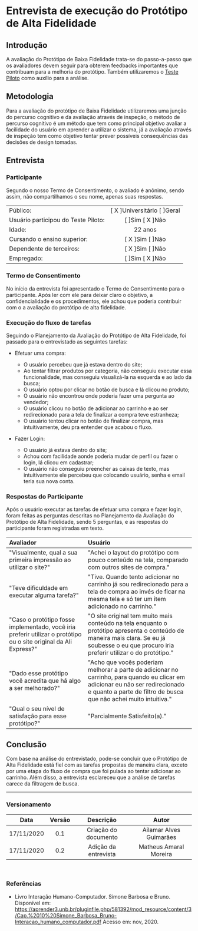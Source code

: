 # Entrevista de execução do Protótipo de Alta Fidelidade
 
## Introdução
 
A avaliação do Protótipo de Baixa Fidelidade trata-se do passo-a-passo que os avaliadores devem seguir para obterem feedbacks importantes que contribuam para a melhoria do protótipo. Também utilizaremos o [Teste Piloto](https://interacao-humano-computador.github.io/2020.1-AliExpress/#/pages/design_avaliation_development/pilotTestAvaliation/pilotTestAvaliation) como auxílio para a análise.
 
## Metodologia
 
Para a avaliação do protótipo de Baixa Fidelidade utilizaremos uma junção do percurso cognitivo e da avaliação através de inspeção, o método de percurso cognitivo é um método que tem como principal objetivo avaliar a facilidade do usuário em aprender a utilizar o sistema, já a avaliação através de inspeção tem como objetivo tentar prever possíveis consequências das decisões de design tomadas.
 
## Entrevista
 
### Participante
 
Segundo o nosso Termo de Consentimento, o avaliado é anônimo, sendo assim, não compartilhamos o seu nome, apenas suas respostas.
 
| | |
|:-|:-:|
|Público:|[ X ]Universitário  [  ]Geral|
|Usuário participou do Teste Piloto:|[ ]Sim [ X ]Não|
|Idade:|22 anos|
|Cursando o ensino superior:|[ X ]Sim [ ]Não|
|Dependente de terceiros:|[ X ]Sim [ ]Não|
|Empregado:|[ ]Sim [ X ]Não|
 
### Termo de Consentimento
 
No início da entrevista foi apresentado o Termo de Consentimento para o participante. Após ler com ele para deixar claro o objetivo, a confidencialidade e os procedimentos, ele achou que poderia contribuir com o a avaliação do protótipo de alta fidelidade.
 
### Execução do fluxo de tarefas
 
Seguindo o Planejamento da Avaliação do Protótipo de Alta Fidelidade, foi passado para o entrevistado as seguintes tarefas:
 
* Efetuar uma compra:
  * O usuário percebeu que já estava dentro do site;
  * Ao tentar filtrar produtos por categoria, não conseguiu executar essa funcionalidade, mas conseguiu visualizá-la na esquerda e ao lado da busca;
  * O usuário optou por clicar no botão de busca e lá clicou no produto;
  * O usuário não encontrou onde poderia fazer uma pergunta ao vendedor;
  * O usuário clicou no botão de adicionar ao carrinho e ao ser redirecionado para a tela de finalizar a compra teve estranheza;
  * O usuário tentou clicar no botão de finalizar compra, mas intuitivamente, deu pra entender que acabou o fluxo.
 
* Fazer Login:
  * O usuário já estava dentro do site;
  * Achou com facilidade aonde poderia mudar de perfil ou fazer o login, lá clicou em cadastrar;
  * O usuário não conseguiu preencher as caixas de texto, mas intuitivamente ele percebeu que colocando usuário, senha e email teria sua nova conta.
 
### Respostas do Participante
 
Após o usuário executar as tarefas de efetuar uma compra e fazer login, foram feitas as perguntas descritas no Planejamento da Avaliação do Protótipo de Alta Fidelidade, sendo 5 perguntas, e as respostas do participante foram registradas em texto.
 
| Avaliador | Usuário |
|:-|:-|
|"Visualmente, qual a sua primeira impressão ao utilizar o site?"| "Achei o layout do protótipo com pouco conteúdo na tela, comparado com outros sites de compra."
|"Teve dificuldade em executar alguma tarefa?"| "Tive. Quando tento adicionar no carrinho já sou redirecionado para a tela de compra ao invés de ficar na mesma tela e só ter um item adicionado no carrinho."  
|"Caso o protótipo fosse implementado, você iria preferir utilizar o protótipo ou o site original da Ali Express?"| "O site original tem muito mais conteúdo na tela enquanto o protótipo apresenta o conteúdo de maneira mais clara. Se eu já soubesse o eu que procuro iria preferir utilizar o do protótipo."  
|"Dado esse protótipo você acredita que há algo a ser melhorado?"| "Acho que vocês poderiam melhorar a parte de adicionar no carrinho, para quando eu clicar em adicionar eu não ser redirecionado e quanto a parte de filtro de busca que não achei muito intuitiva."  
|"Qual o seu nível de satisfação para esse protótipo?"| "Parcialmente Satisfeito(a)." |
 
## Conclusão
 
Com base na análise do entrevistado, pode-se concluir que o Protótipo de Alta Fidelidade está fiel com as tarefas propostas de maneira clara, exceto por uma etapa do fluxo de compra que foi pulada ao tentar adicionar ao carrinho. Além disso, a entrevista esclareceu que a análise de tarefas carece da filtragem de busca.
 
---
 
### Versionamento
 
|Data|Versão|Descrição|Autor|
|:--:|:----:|:-------:|:---:|
|17/11/2020|0.1|Criação do documento|Ailamar Alves Guimarães|
|17/11/2020|0.2|Adição da entrevista|Matheus Amaral Moreira|
 
<br>
 
### Referências
 
- Livro Interação Humano-Computador. Simone Barbosa e Bruno. Disponível em: <https://aprender3.unb.br/pluginfile.php/581392/mod_resource/content/3/Cap.%2010%20Simone_Barbosa_Bruno-Interacao_humano_computador.pdf> Acesso em: nov, 2020.
 

